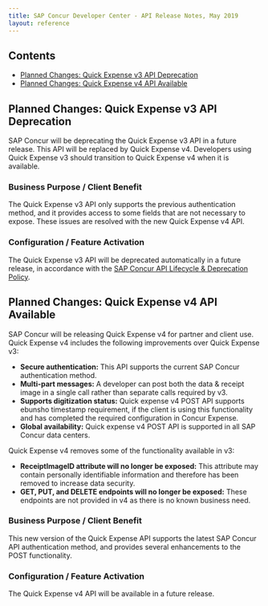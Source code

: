 ```yaml
---
title: SAP Concur Developer Center - API Release Notes, May 2019
layout: reference
---
```


## Contents

* [Planned Changes: Quick Expense v3 API Deprecation](#planned-quick-expense-v3-deprecation)
* [Planned Changes: Quick Expense v4 API Available](#planned-quick-expense-v4)

## <a name="planned-quick-expense-v3-deprecation"></a>Planned Changes: Quick Expense v3 API Deprecation

SAP Concur will be deprecating the Quick Expense v3 API in a future release. This API will be replaced by Quick Expense v4. Developers using Quick Expense v3 should transition to Quick Expense v4 when it is available.

### Business Purpose / Client Benefit

The Quick Expense v3 API only supports the previous authentication method, and it provides access to some fields that are not necessary to expose. These issues are resolved with the new Quick Expense v4 API.

### Configuration / Feature Activation
The Quick Expense v3 API will be deprecated automatically in a future release, in accordance with the [SAP Concur API Lifecycle & Deprecation Policy](https://developer.concur.com/tools-support/deprecation-policy.html).

## <a name="planned-quick-expense-v4"></a>Planned Changes: Quick Expense v4 API Available

SAP Concur will be releasing Quick Expense v4 for partner and client use. Quick Expense v4 includes the following improvements over Quick Expense v3:

* **Secure authentication:** This API supports the current SAP Concur authentication method.
* **Multi-part messages:** A developer can post both the data & receipt image in a single call rather than separate calls required by v3.
* **Supports digitization status:** Quick expense v4 POST API supports ebunsho timestamp requirement, if the client is using this functionality and has completed the required configuration in Concur Expense.
* **Global availability:** Quick expense v4 POST API is supported in all SAP Concur data centers.

Quick Expense v4 removes some of the functionality available in v3:

* **ReceiptImageID attribute will no longer be exposed:** This attribute may contain personally identifiable information and therefore has been removed to increase data security.
* **GET, PUT, and DELETE endpoints will no longer be exposed:** These endpoints are not provided in v4 as there is no known business need.

### Business Purpose / Client Benefit

This new version of the Quick Expense API supports the latest SAP Concur API authentication method, and provides several enhancements to the POST functionality.

### Configuration / Feature Activation

The Quick Expense v4 API will be available in a future release.  
